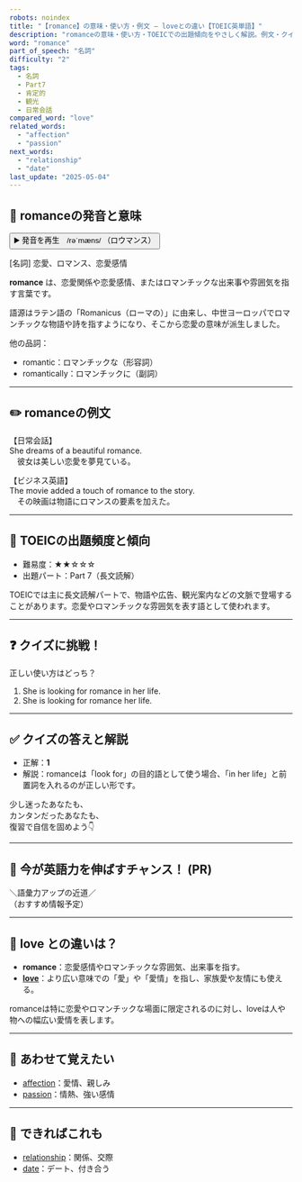 ```yaml
---
robots: noindex
title: "【romance】の意味・使い方・例文 ― loveとの違い【TOEIC英単語】"
description: "romanceの意味・使い方・TOEICでの出題傾向をやさしく解説。例文・クイズ付きでloveとの違いもわかりやすく学べます。"
word: "romance"
part_of_speech: "名詞"
difficulty: "2"
tags:
  - 名詞
  - Part7
  - 肯定的
  - 観光
  - 日常会話
compared_word: "love"
related_words:
  - "affection"
  - "passion"
next_words:
  - "relationship"
  - "date"
last_update: "2025-05-04"
---
```


## 🔰 romanceの発音と意味

<button class="play-audio" onclick="playTTS('romance')">
  <span class="play-audio-main">
    ▶️ 発音を再生　/rəˈmæns/
  </span>
  <span class="play-audio-sub">
    （ロウマンス）
  </span>
</button>

[名詞] 恋愛、ロマンス、恋愛感情

**romance** は、恋愛関係や恋愛感情、またはロマンチックな出来事や雰囲気を指す言葉です。

語源はラテン語の「Romanicus（ローマの）」に由来し、中世ヨーロッパでロマンチックな物語や詩を指すようになり、そこから恋愛の意味が派生しました。

他の品詞：  
- romantic：ロマンチックな（形容詞）
- romantically：ロマンチックに（副詞）

---

## ✏️ romanceの例文

【日常会話】  
She dreams of a beautiful romance.  
　彼女は美しい恋愛を夢見ている。

【ビジネス英語】  
The movie added a touch of romance to the story.  
　その映画は物語にロマンスの要素を加えた。

---

## 🎯 TOEICの出題頻度と傾向

- 難易度：★★☆☆☆
- 出題パート：Part 7（長文読解）

TOEICでは主に長文読解パートで、物語や広告、観光案内などの文脈で登場することがあります。恋愛やロマンチックな雰囲気を表す語として使われます。

---

## ❓ クイズに挑戦！

正しい使い方はどっち？

1. She is looking for romance in her life.  
2. She is looking for romance her life.

---

## ✅ クイズの答えと解説

- 正解：**1**
- 解説：romanceは「look for」の目的語として使う場合、「in her life」と前置詞を入れるのが正しい形です。

少し迷ったあなたも、  
カンタンだったあなたも、  
復習で自信を固めよう👇️

---

## 🚀 今が英語力を伸ばすチャンス！ (PR)

<div class="info-center">
＼語彙力アップの近道／<br>  
（おすすめ情報予定）
</div>

---

## 🤔  love との違いは？

- **romance**：恋愛感情やロマンチックな雰囲気、出来事を指す。
- **[love](/word/love)**：より広い意味での「愛」や「愛情」を指し、家族愛や友情にも使える。

romanceは特に恋愛やロマンチックな場面に限定されるのに対し、loveは人や物への幅広い愛情を表します。

---

## 🧩 あわせて覚えたい

- [affection](/word/affection)：愛情、親しみ
- [passion](/word/passion)：情熱、強い感情

---

## 📖 できればこれも

- [relationship](/word/relationship)：関係、交際
- [date](/word/date)：デート、付き合う

<!-- cvid: aid11_bid48 -->
